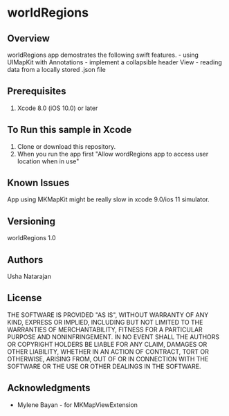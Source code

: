 # worldRegions

## Overview

worldRegions app  demostrates the following swift features.
    - using UIMapKit with Annotations
    - implement a collapsible header View
    - reading data from a locally stored .json file

## Prerequisites

1. Xcode 8.0 (iOS 10.0) or later

## To Run this sample in Xcode

1. Clone or download this repository.
2. When you run the app first "Allow wordRegions app to access user location when in use"


## Known Issues 

App using MKMapKit might be really slow in xcode 9.0/ios 11 simulator.

## Versioning

worldRegions 1.0

## Authors

Usha Natarajan

## License

THE SOFTWARE IS PROVIDED "AS IS", WITHOUT WARRANTY OF ANY KIND, EXPRESS OR
IMPLIED, INCLUDING BUT NOT LIMITED TO THE WARRANTIES OF MERCHANTABILITY,
FITNESS FOR A PARTICULAR PURPOSE AND NONINFRINGEMENT. IN NO EVENT SHALL THE
AUTHORS OR COPYRIGHT HOLDERS BE LIABLE FOR ANY CLAIM, DAMAGES OR OTHER
LIABILITY, WHETHER IN AN ACTION OF CONTRACT, TORT OR OTHERWISE, ARISING FROM,
OUT OF OR IN CONNECTION WITH THE SOFTWARE OR THE USE OR OTHER DEALINGS IN THE
SOFTWARE.

## Acknowledgments

* Mylene Bayan - for MKMapViewExtension
